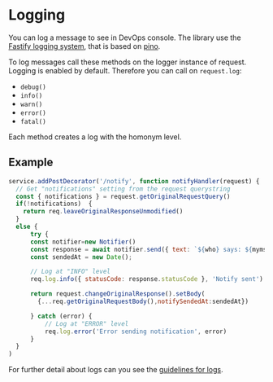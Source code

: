 # Logging
You can log a message to see in DevOps console. The library use the [Fastify logging system](https://www.fastify.io/docs/v2.0.x/Logging/), that is based on [pino](https://github.com/pinojs/pino).

To log messages call these methods on the logger instance of request. Logging is enabled by default. Therefore you can call on `request.log`:
* `debug()`
* `info()`
* `warn()`
* `error()`
* `fatal()`

Each method creates a log with the homonym level.

## Example

```js
service.addPostDecorator('/notify', function notifyHandler(request) {
  // Get "notifications" setting from the request querystring
  const { notifications } = request.getOriginalRequestQuery()
  if(!notifications)  {
    return req.leaveOriginalResponseUnmodified()
  }
  else {
      try {
      const notifier=new Notifier()
      const response = await notifier.send({ text: `${who} says: ${mymsg}`})
      const sendedAt = new Date();

      // Log at "INFO" level
      req.log.info({ statusCode: response.statusCode }, 'Notify sent')

      return request.changeOriginalResponse().setBody(
        {...req.getOriginalRequestBody(),notifySendedAt:sendedAt})

      } catch (error) {
          // Log at "ERROR" level
          req.log.error('Error sending notification', error)
      }
  }
) 
```

For further detail about logs can you see the [guidelines for logs](https://docs.mia-platform.eu/development_suite/monitoring-dashboard/dev_ops_guide/log/).
